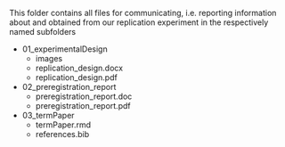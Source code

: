 This folder contains all files for communicating, i.e. reporting information about and obtained from our replication experiment in the respectively named subfolders  

  - 01_experimentalDesign
    - images
    - replication_design.docx
    - replication_design.pdf
  - 02_preregistration_report
    - preregistration_report.doc
    - preregistration_report.pdf
  - 03_termPaper
    - termPaper.rmd
    - references.bib
